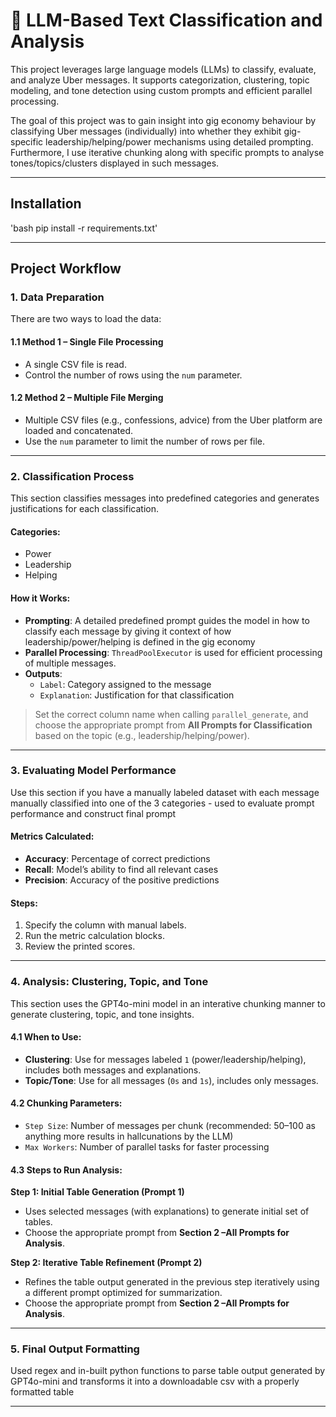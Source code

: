 # 💬 LLM-Based Text Classification and Analysis

This project leverages large language models (LLMs) to classify, evaluate, and analyze Uber messages. It supports categorization, clustering, topic modeling, and tone detection using custom prompts and efficient parallel processing.

The goal of this project was to gain insight into gig economy behaviour by classifying Uber messages (individually) into whether they exhibit gig-specific leadership/helping/power mechanisms using detailed prompting. Furthermore, I use iterative chunking along with specific prompts to analyse tones/topics/clusters displayed in such messages.

---
## Installation

'bash
pip install -r requirements.txt'

---
## Project Workflow


### 1. Data Preparation

There are two ways to load the data:

#### 1.1 Method 1 – Single File Processing
- A single CSV file is read.
- Control the number of rows using the `num` parameter.

#### 1.2 Method 2 – Multiple File Merging
- Multiple CSV files (e.g., confessions, advice) from the Uber platform are loaded and concatenated.
- Use the `num` parameter to limit the number of rows per file.

---

### 2. Classification Process

This section classifies messages into predefined categories and generates justifications for each classification.

#### Categories:
- Power
- Leadership
- Helping

#### How it Works:
- **Prompting**: A detailed predefined prompt guides the model in how to classify each message by giving it context of how leadership/power/helping is defined in the gig economy
- **Parallel Processing**: `ThreadPoolExecutor` is used for efficient processing of multiple messages.
- **Outputs**:
  - `Label`: Category assigned to the message
  - `Explanation`: Justification for that classification

> Set the correct column name when calling `parallel_generate`, and choose the appropriate prompt from **All Prompts for Classification** based on the topic (e.g., leadership/helping/power).

---

### 3. Evaluating Model Performance

Use this section if you have a manually labeled dataset with each message manually classified into one of the 3 categories - used to evaluate prompt performance and construct final prompt

#### Metrics Calculated:
- **Accuracy**: Percentage of correct predictions
- **Recall**: Model’s ability to find all relevant cases
- **Precision**: Accuracy of the positive predictions

#### Steps:
1. Specify the column with manual labels.
2. Run the metric calculation blocks.
3. Review the printed scores.

---

### 4. Analysis: Clustering, Topic, and Tone

This section uses the GPT4o-mini model in an interative chunking manner to generate clustering, topic, and tone insights.

#### 4.1 When to Use:

- **Clustering**: Use for messages labeled `1` (power/leadership/helping), includes both messages and explanations.
- **Topic/Tone**: Use for all messages (`0s` and `1s`), includes only messages.

#### 4.2 Chunking Parameters:
- `Step Size`: Number of messages per chunk (recommended: 50–100 as anything more results in hallcunations by the LLM)
- `Max Workers`: Number of parallel tasks for faster processing

#### 4.3 Steps to Run Analysis:

**Step 1: Initial Table Generation (Prompt 1)**
- Uses selected messages (with explanations) to generate initial set of tables.
- Choose the appropriate prompt from **Section 2 –All Prompts for Analysis**.

**Step 2: Iterative Table Refinement (Prompt 2)**
- Refines the table output generated in the previous step iteratively using a different prompt optimized for summarization.
- Choose the appropriate prompt from **Section 2 –All Prompts for Analysis**.

---

### 5. Final Output Formatting

Used regex and in-built python functions to parse table output generated by GPT4o-mini and transforms it into a downloadable csv with a properly formatted table

---

